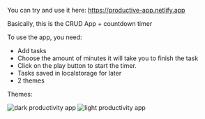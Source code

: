 You can try and use it here:
https://productive-app.netlify.app

Basically, this is the CRUD App + countdown timer

To use the app, you need:

- Add tasks
- Choose the amount of minutes it will take you to finish the task
- Click on the play button to start the timer.
- Tasks saved in localstorage for later
- 2 themes



Themes:

![dark productivity app](https://user-images.githubusercontent.com/103133406/191368247-d6dc34f1-4393-4df2-83ff-ca548122875e.png)
![light productivity app](https://user-images.githubusercontent.com/103133406/191368021-c3a53f19-c063-4951-8f25-edf57eef5350.PNG)
